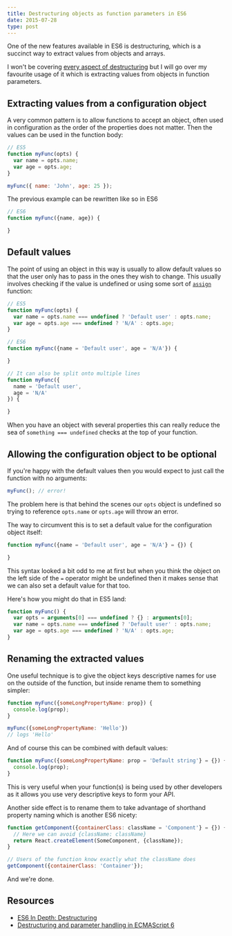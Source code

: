 ```yaml
---
title: Destructuring objects as function parameters in ES6
date: 2015-07-28
type: post
---
```


One of the new features available in ES6 is destructuring, which is a succinct way to extract values from objects and arrays.

I won't be covering [every aspect of destructuring](https://developer.mozilla.org/en-US/docs/Web/JavaScript/Reference/Operators/Destructuring_assignment) but I will go over my favourite usage of it which is extracting values from objects in function parameters.

## Extracting values from a configuration object

A very common pattern is to allow functions to accept an object, often used in configuration as the order of the properties does not matter. Then the values can be used in the function body:

```js
// ES5
function myFunc(opts) {
  var name = opts.name;
  var age = opts.age;
}

myFunc({ name: 'John', age: 25 });
```

The previous example can be rewritten like so in ES6

``` js
// ES6
function myFunc({name, age}) {

}
```

## Default values

The point of using an object in this way is usually to allow default values so that the user only has to pass in the ones they wish to change. This usually involves checking if the value is undefined or using some sort of [`assign`](https://developer.mozilla.org/en/docs/Web/JavaScript/Reference/Global_Objects/Object/assign) function:

``` js
// ES5
function myFunc(opts) {
  var name = opts.name === undefined ? 'Default user' : opts.name;
  var age = opts.age === undefined ? 'N/A' : opts.age;
}
```

``` js
// ES6
function myFunc({name = 'Default user', age = 'N/A'}) {

}

// It can also be split onto multiple lines
function myFunc({
  name = 'Default user',
  age = 'N/A'
}) {

}
```

When you have an object with several properties this can really reduce the sea of `something === undefined` checks at the top of your function.

## Allowing the configuration object to be optional

If you're happy with the default values then you would expect to just call the function with no arguments:

``` js
myFunc(); // error!
```

The problem here is that behind the scenes our `opts` object is undefined so trying to reference `opts.name` or `opts.age` will throw an error.

The way to circumvent this is to set a default value for the configuration object itself:

``` js
function myFunc({name = 'Default user', age = 'N/A'} = {}) {

}
```

This syntax looked a bit odd to me at first but when you think the object on the left side of the `=` operator might be undefined then it makes sense that we can also set a default value for that too.

Here's how you might do that in ES5 land:

``` js
function myFunc() {
  var opts = arguments[0] === undefined ? {} : arguments[0];
  var name = opts.name === undefined ? 'Default user' : opts.name;
  var age = opts.age === undefined ? 'N/A' : opts.age;
}
```

## Renaming the extracted values

One useful technique is to give the object keys descriptive names for use on the outside of the function, but inside rename them to something simpler:

``` js
function myFunc({someLongPropertyName: prop}) {
  console.log(prop);
}

myFunc({someLongPropertyName: 'Hello'})
// logs 'Hello'
```

And of course this can be combined with default values:

``` js
function myFunc({someLongPropertyName: prop = 'Default string'} = {}) {
  console.log(prop);
}
```

This is very useful when your function(s) is being used by other developers as it allows you use very descriptive keys to form your API.

Another side effect is to rename them to take advantage of shorthand property naming which is another ES6 nicety:

``` js
function getComponent({containerClass: className = 'Component'} = {}) {
  // Here we can avoid {className: className}
  return React.createElement(SomeComponent, {className});
}

// Users of the function know exactly what the className does
getComponent({containerClass: 'Container'});
```

And we're done.

## Resources

* [ES6 In Depth: Destructuring](https://hacks.mozilla.org/2015/05/es6-in-depth-destructuring/)
* [Destructuring and parameter handling in ECMAScript 6](http://www.2ality.com/2015/01/es6-destructuring.html)
